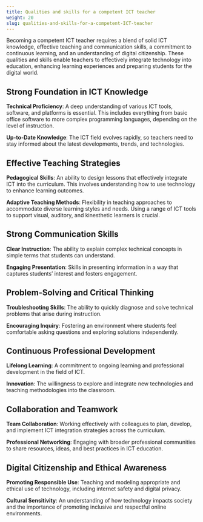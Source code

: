 ```yaml
---
title: Qualities and skills for a competent ICT teacher
weight: 20
slug: qualities-and-skills-for-a-competent-ICT-teacher
---
```


Becoming a competent ICT teacher requires a blend of solid ICT knowledge, effective teaching and communication skills, a commitment to continuous learning, and an understanding of digital citizenship. These qualities and skills enable teachers to effectively integrate technology into education, enhancing learning experiences and preparing students for the digital world.

## Strong Foundation in ICT Knowledge

**Technical Proficiency**: A deep understanding of various ICT tools, software, and platforms is essential. This includes everything from basic office software to more complex programming languages, depending on the level of instruction.

**Up-to-Date Knowledge**: The ICT field evolves rapidly, so teachers need to stay informed about the latest developments, trends, and technologies.

## Effective Teaching Strategies

**Pedagogical Skills**: An ability to design lessons that effectively integrate ICT into the curriculum. This involves understanding how to use technology to enhance learning outcomes.

**Adaptive Teaching Methods**: Flexibility in teaching approaches to accommodate diverse learning styles and needs. Using a range of ICT tools to support visual, auditory, and kinesthetic learners is crucial.

## Strong Communication Skills

**Clear Instruction**: The ability to explain complex technical concepts in simple terms that students can understand.

**Engaging Presentation**: Skills in presenting information in a way that captures students’ interest and fosters engagement.

## Problem-Solving and Critical Thinking

**Troubleshooting Skills**: The ability to quickly diagnose and solve technical problems that arise during instruction.

**Encouraging Inquiry**: Fostering an environment where students feel comfortable asking questions and exploring solutions independently.

## Continuous Professional Development

**Lifelong Learning**: A commitment to ongoing learning and professional development in the field of ICT.

**Innovation**: The willingness to explore and integrate new technologies and teaching methodologies into the classroom.

## Collaboration and Teamwork

**Team Collaboration**: Working effectively with colleagues to plan, develop, and implement ICT integration strategies across the curriculum.

**Professional Networking**: Engaging with broader professional communities to share resources, ideas, and best practices in ICT education.

## Digital Citizenship and Ethical Awareness

**Promoting Responsible Use**: Teaching and modeling appropriate and ethical use of technology, including internet safety and digital privacy.

**Cultural Sensitivity**: An understanding of how technology impacts society and the importance of promoting inclusive and respectful online environments.
